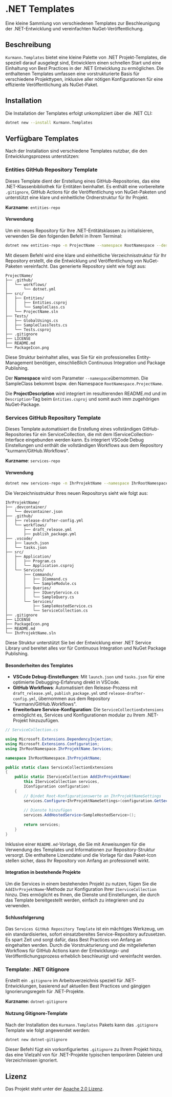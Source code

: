 # .NET Templates

Eine kleine Sammlung von verschiedenen Templates zur Beschleunigung der .NET-Entwicklung  und vereinfachten NuGet-Veröffentlichung.

## Beschreibung

`Kurmann.Templates` bietet eine kleine Palette von .NET Projekt-Templates, die speziell darauf ausgelegt sind, Entwicklern einen schnellen Start und eine Einhaltung von Best Practices in der .NET Entwicklung zu ermöglichen. Die enthaltenen Templates umfassen eine vorstrukturierte Basis für verschiedene Projekttypen, inklusive aller nötigen Konfigurationen für eine effiziente Veröffentlichung als NuGet-Paket.

## Installation

Die Installation der Templates erfolgt unkompliziert über die .NET CLI:

```bash
dotnet new --install Kurmann.Templates
```

## Verfügbare Templates

Nach der Installation sind verschiedene Templates nutzbar, die den Entwicklungsprozess unterstützen:

### Entities GitHub Repository Template

Dieses Template dient der Erstellung eines GitHub-Repositories, das eine .NET-Klassenbibliothek für Entitäten beinhaltet. Es enthält eine vorbereitete `.gitignore`, GitHub Actions für die Veröffentlichung von NuGet-Paketen und unterstützt eine klare und einheitliche Ordnerstruktur für Ihr Projekt.

**Kurzname**: `entities-repo`

#### Verwendung

Um ein neues Repository für Ihre .NET-Entitätsklassen zu initialisieren, verwenden Sie den folgenden Befehl in Ihrem Terminal:

```bash
dotnet new entities-repo -n ProjectName --namespace RootNamespace --description ProjectDescription
```

Mit diesem Befehl wird eine klare und einheitliche Verzeichnisstruktur für Ihr Repository erstellt, die die Entwicklung und Veröffentlichung von NuGet-Paketen vereinfacht. Das generierte Repository sieht wie folgt aus:

```text
ProjectName/
├── .github/
│   └── workflows/
│       └── dotnet.yml
├── src/
│   ├── Entities/
│   │   ├── Entities.csproj
│   │   └── SampleClass.cs
│   └── ProjectName.sln
├── Tests/
│   ├── GlobalUsings.cs
│   ├── SampleClassTests.cs
│   └── Tests.csproj
├── .gitignore
├── LICENSE
├── README.md
└── PackageIcon.png
```

Diese Struktur beinhaltet alles, was Sie für ein professionelles Entity-Management benötigen, einschließlich Continuous Integration und Package Publishing.

Der **Namespace** wird vom Parameter `--namespace`übernommen. Die SampleClass bekommt bspw. den Namespace `RootNamespace.ProjectName`.

Die **ProjectDescription** wird integriert im resultierenden README.md und im `Description`-Tag beim `Entities.csproj` und somit auch imm zugehörigen NuGet-Package.

### Services GitHub Repository Template

Dieses Template automatisiert die Erstellung eines vollständigen GitHub-Repositories für ein ServiceCollection, die mit dem IServiceCollection-Interface eingebunden werden kann. Es integriert VSCode Debug Einstellungen und enthält die vollständigen Workflows aus dem Repository "kurmann/GitHub.Workflows".

**Kurzname**: `services-repo`

#### Verwendung

```bash
dotnet new services-repo -n IhrProjektName --namespace IhrRootNamespace --description "Kurze Beschreibung Ihres Projekts"
```

Die Verzeichnisstruktur Ihres neuen Repositorys sieht wie folgt aus:

```text
IhrProjektName/
├── .devcontainer/
│   └── devcontainer.json
├── .github/
│   ├── release-drafter-config.yml
│   └── workflows/
│       ├── draft_release.yml
│       ├── publish_package.yml
├── .vscode/
│   ├── launch.json
│   └── tasks.json
├── src/
│   ├── Application/
│   │   ├── Program.cs
│   │   └── Application.csproj
│   └── Services/
│       ├── Commands/
│       │   ├── ICommand.cs
│       │   └── SampleModule.cs
│       ├── Queries/
│       │   ├── IQueryService.cs
│       │   └── SampleQuery.cs
│       └── Services/
│           ├── SampleHostedService.cs
│           └── ServiceCollection.cs
├── .gitignore
├── LICENSE
├── PackageIcon.png
├── README.md
└── IhrProjektName.sln
```

Diese Struktur unterstützt Sie bei der Entwicklung einer .NET Service Library und bereitet alles vor für Continuous Integration und NuGet Package Publishing.

#### Besonderheiten des Templates

- **VSCode Debug-Einstellungen**: Mit `launch.json` und `tasks.json` für eine optimierte Debugging-Erfahrung direkt in VSCode.
- **GitHub Workflows**: Automatisiert den Release-Prozess mit `draft_release.yml`, `publish_package.yml` und `release-drafter-config.yml`, übernommen aus dem Repository "kurmann/GitHub.Workflows".
- **Erweiterbare Service-Konfiguration**: Die `ServiceCollectionExtensions` ermöglicht es, Services und Konfigurationen modular zu Ihrem .NET-Projekt hinzuzufügen.

```csharp
// ServiceCollection.cs

using Microsoft.Extensions.DependencyInjection;
using Microsoft.Extensions.Configuration;
using IhrRootNamespace.IhrProjektName.Services;

namespace IhrRootNamespace.IhrProjektName;

public static class ServiceCollectionExtensions
{
    public static IServiceCollection AddIhrProjektName(
        this IServiceCollection services,
        IConfiguration configuration)
    {
        // Bindet Root-Konfigurationswerte an IhrProjektNameSettings
        services.Configure<IhrProjektNameSettings>(configuration.GetSection(IhrProjektNameSettings.SectionName));
        
        // Dienste hinzufügen
        services.AddHostedService<SampleHostedService>();
        
        return services;
    }
}
```

Inklusive einer `README.md`-Vorlage, die Sie mit Anweisungen für die Verwendung des Templates und Informationen zur Repository-Struktur versorgt. Die enthaltene Lizenzdatei und die Vorlage für das Paket-Icon stellen sicher, dass Ihr Repository von Anfang an professionell wirkt.

#### Integration in bestehende Projekte

Um die Services in einem bestehenden Projekt zu nutzen, fügen Sie die `AddIhrProjektName`-Methode zur Konfiguration Ihrer `IServiceCollection` hinzu. Dies ermöglicht es Ihnen, die Dienste und Einstellungen, die durch das Template bereitgestellt werden, einfach zu integrieren und zu verwenden.

#### Schlussfolgerung

Das `Services GitHub Repository Template` ist ein mächtiges Werkzeug, um ein standardisiertes, sofort einsatzbereites Service-Repository aufzusetzen. Es spart Zeit und sorgt dafür, dass Best Practices von Anfang an eingehalten werden. Durch die Vorstrukturierung und die mitgelieferten Workflows für GitHub Actions kann der Entwicklungs- und Veröffentlichungsprozess erheblich beschleunigt und vereinfacht werden.

### Template: .NET Gitignore

Erstellt ein `.gitignore` im Arbeitsverzeichnis speziell für .NET-Entwicklungen, basierend auf aktuellen Best Practices und gängigen Ignorierungsregeln für .NET-Projekte.

**Kurzname:** `dotnet-gitignore`

#### Nutzung Gitignore-Template

Nach der Installation des `Kurmann.Templates` Pakets kann das `.gitignore` Template wie folgt angewendet werden:

```bash
dotnet new dotnet-gitignore
```

Dieser Befehl fügt ein vorkonfiguriertes `.gitignore` zu Ihrem Projekt hinzu, das eine Vielzahl von für .NET-Projekte typischen temporären Dateien und Verzeichnissen ignoriert.

## Lizenz

Das Projekt steht unter der [Apache 2.0 Lizenz](LICENSE).
